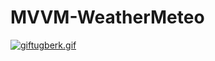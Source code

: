 # MVVM-WeatherMeteo
<a href="https://gifyu.com/image/Spf1b"><img src="https://im5.ezgif.com/tmp/ezgif-5-166178a744.gif" alt="giftugberk.gif" border="0" /></a>
